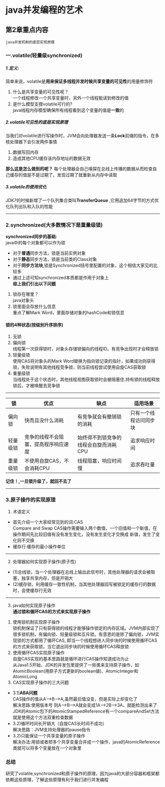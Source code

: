 # java并发编程的艺术
## 第2章重点内容
    java并发机制的底层实现原理
### 一.volatile(轻量级synchronized)
##### 1.定义:  
简单来说，volatile是**用来保证多线程并发时候共享变量的可见性**的用量修饰符  
1) 什么是共享变量的可见性呢？  
一个线程修改一个共享变量时，另外一个线程能读到修改的值  
2) 是什么模型支撑volatile可行的?  
java线程内存模型确保所有线程看到这个变量的值是**一致**的
##### 2.volatile可见性的底层实现原理
当我们对volatile进行写操作时，JVM会向处理器发送一条**Lock**前缀的指令，在多核处理器下会引发两件事情  
1) 数据写回内存
2) 造成其他CPU缓存该内存地址的数据无效  
  
**那么这是怎么做到的呢？**
每个处理器会自己嗅探在总线上传播的数据从而检查自己缓存的值是不是过期了，发现过期了就重新从内存中读取
##### 3.volatile的使用优化
JDK7的时候新增了一个队列集合类叫**TransferQueue** ,它用追加64字节的方式优化队列出队和入队的性能  

---
### 2.synchronized(大多数情况下是重量级锁)
 **synchronized同步的基础:**  
  java中的每个对象都可以作为锁
  * 对于**普通**同步方法，锁是当前实例对象 
  * 对于**静态**同步方法，锁是当前类的Class对象
  * 对于**同步方法块**,锁是Synchronized括号里配置的对象，这个相信大家见的比较多
  * 通过上述可知synchronized本质都是作用于对象上  
**综上我们引出以下问题**
  1) 锁存在哪里？  
java对象头
  2) 锁里面会存放什么信息  
重点了解Mark Word，里面存储对象的hashCode和锁信息
#### 锁的4种状态(按级别升序排序)
1. 无锁
2. 偏向锁  
线程第一次获得锁时，对象头存储锁偏向的线程ID。有竞争出现时才会释放锁
3. 轻量级锁  
使用CAS将对象头的Mark Word替换为指向锁记录的指针，如果成功则获得锁，失败说明有其他线程竞争锁，则当前线程尝试使用自旋CAS获取锁
4. 重量级锁  
当线程处于这个状态时，其他线程视图获取锁时会被阻塞住.持有锁的线程释放锁后，才被唤醒去竞争锁

---

|  锁   |  优点  | 缺点   |   适用场景|
|  ----  | ----  | ----   |   ----| 
| 偏向锁  | 快而且没什么消耗 | 有竞争就会有撤销锁的消耗  |只有一个线程访问同步块 |
| 轻量级锁  | 竞争的线程不会阻塞，提高程序响应速度 | 始终得不到锁竞争的线程会自旋而消耗CPU |追求响应时间 |
| 重量级锁  | 不使用自旋CAS，不会消耗CPU | 线程阻塞，响应时间慢 | 追求吞吐量 |


**记住！,一旦锁升级了，就回不去了**

---
### 3.原子操作的实现原理
1. 术语定义  
* 首先介绍一个大家经常见到的词:CAS  
Compare and Swap
CAS操作需要输入两个数值，一个旧值和一个新值，在操作期间先比较旧值有没有发生变化，没有发生变化才交换成
新值，发生了变化则不交换
* 缓存行:缓存的最小操作单位
---
2. 处理器如何实现原子操作(原子性)  
* (1)总线锁，当一个处理器在总线上输出此信号时，其他处理器的请求会被阻塞，独享共享内存，但是开销大
* (2)缓存锁，利用缓存一致性机制，当其他处理器回写被锁定的缓存行的数据时，会使缓存行无效

---
3. java如何实现原子操作  
**通过锁和循环CAS的方式来实现原子操作**  
1) 使用锁机制实现原子操作  
锁机制保证了只有获得锁的线程才能够操作锁定的内存区域。JVM内部实现了很多锁机制，有偏向锁、轻量级锁和互斥锁。有意思的是除了偏向锁，JVM实现锁的方式都用了循环CAS,
即当一个线程想进人同步块的时候使用循环CAS的方式来获取锁，当它退出同步块的时候使用循环CAS释放锁
2) 使用循环CAS实现原子操作  
自旋CAS实现的基本思路就是循环进行CAS操作知道成功为止  
从Java1.5开始，JDK的并发包里提供了一些类来支持原子操作，如AtomicBoolean(用原子方式更新的boolean値)、AtomicInteger和AtomicLong
3) CAS实现原子操作的三大问题
* 3.1)**ABA问题**  
CAS操作的值从A-->B-->A,虽然最后值没变，但是实际上却变化了  
解决思路:使用版本号
则A-->B-->A就会变成1A-->2B-->3A，就能检测出来了  
JDK的Atomic包下的AtomicStampedReference有一个compareAndSet方法就是使用这个方法双重检查数据
* 3.2)循环时间长开销大（自旋CAS长时间不成功）  
解决思路：JVM支持处理器的pause指令
* 3.2)只能保证一个共享变量的原子操作  
解决办法:用锁或者把多个共享变量合并成一个操作，java的AtomicReference类就可以将多个变量放在一个对象里


### 总结
研究了volatile,synchronized和原子操作的原理，因为java的大部分容器和框架都依赖这些原理，了解这些原理有利于我们进行并发编程
